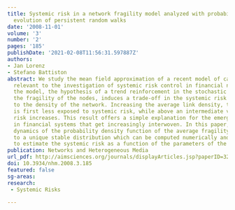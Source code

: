 ```yaml
---
title: Systemic risk in a network fragility model analyzed with probability density
  evolution of persistent random walks
date: '2008-11-01'
volume: '3'
number: '2'
pages: '185'
publishDate: '2021-02-08T11:56:31.597887Z'
authors:
- Jan Lorenz
- Stefano Battiston
abstract: We study the mean field approximation of a recent model of cascades on networks
  relevant to the investigation of systemic risk control in financial networks. In
  the model, the hypothesis of a trend reinforcement in the stochastic process describing
  the fragility of the nodes, induces a trade-off in the systemic risk with respect
  to the density of the network. Increasing the average link density, the network
  is first less exposed to systemic risk, while above an intermediate value the systemic
  risk increases. This result offers a simple explanation for the emergence of instabilities
  in financial systems that get increasingly interwoven. In this paper, we study the
  dynamics of the probability density function of the average fragility. This converges
  to a unique stable distribution which can be computed numerically and can be used
  to estimate the systemic risk as a function of the parameters of the model.
publication: Networks and Heterogeneous Media
url_pdf: http://aimsciences.org/journals/displayArticles.jsp?paperID=3273
doi: 10.3934/nhm.2008.3.185
featured: false
sg-areas:
research: 
 - Systemic Risks
 
---
```

